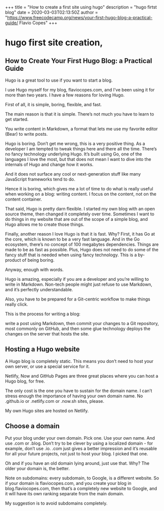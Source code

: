 +++
title = "How to create a first site using hugo"
description = "hugo firtst blog"
date = 2020-03-03T02:13:50Z
author = "https://www.freecodecamp.org/news/your-first-hugo-blog-a-practical-guide/ Flavio Copes"
+++

# hugo first site creation,

## How to Create Your First Hugo Blog: a Practical Guide

Hugo is a great tool to use if you want to start a blog.

I use Hugo myself for my blog, flaviocopes.com, and I've been using it for more than two years. I have a few reasons for loving Hugo.

First of all, it is simple, boring, flexible, and fast.

The main reason is that it is simple. There’s not much you have to learn to get started.

You write content in Markdown, a format that lets me use my favorite editor (Bear) to write posts.

Hugo is boring. Don’t get me wrong, this is a very positive thing. As a developer I am tempted to tweak things here and there all the time. There’s no fancy technology underlying Hugo. It’s built using Go, one of the languages I love the most, but that does not mean I want to dive into the internals of Hugo and change how it works.

And it does not surface any cool or next-generation stuff like many JavaScript frameworks tend to do.

Hence it is boring, which gives me a lot of time to do what is really useful when working on a blog: writing content. I focus on the content, not on the content container.

That said, Hugo is pretty darn flexible. I started my own blog with an open source theme, then changed it completely over time. Sometimes I want to do things in my website that are out of the scope of a simple blog, and Hugo allows me to create those things.

Finally, another reason I love Hugo is that it is fast. Why? First, it has Go at the core, which is known to be a very fast language. And in the Go ecosystem, there’s no concept of 100 megabytes dependencies. Things are made to be as fast as possible. Plus, Hugo does not need to do some of the fancy stuff that is needed when using fancy technology. This is a by-product of being boring.

Anyway, enough with words.

Hugo is amazing, especially if you are a developer and you’re willing to write in Markdown. Non-tech people might just refuse to use Markdown, and it’s perfectly understandable.

Also, you have to be prepared for a Git-centric workflow to make things really click.

This is the process for writing a blog:

write a post using Markdown,
then commit your changes to a Git repository, most commonly on GitHub,
and then some glue technology deploys the changes on the server that hosts the site.

## Hosting a Hugo website

A Hugo blog is completely static. This means you don’t need to host your own server, or use a special service for it.

Netlify, Now and GitHub Pages are three great places where you can host a Hugo blog, for free.

The only cost is the one you have to sustain for the domain name. I can’t stress enough the importance of having your own domain name. No .github.io or .netlify.com or .now.sh sites, please.

My own Hugo sites are hosted on Netlify.

## Choose a domain

Put your blog under your own domain. Pick one. Use your own name. And use .com or .blog. Don’t try to be clever by using a localized domain - for example, don’t use .io. .com just gives a better impression and it’s reusable for all your future projects, not just to host your blog. I picked that one.

Oh and if you have an old domain lying around, just use that. Why? The older your domain is, the better.

Note on subdomains: every subdomain, to Google, is a different website. So if your domain is flaviocopes.com, and you create your blog in blog.flaviocopes.com, then that’s a completely new website to Google, and it will have its own ranking separate from the main domain.

My suggestion is to avoid subdomains completely.
